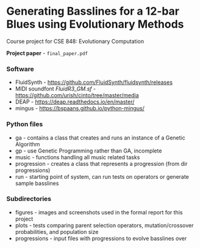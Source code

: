 # Generating Basslines for a 12-bar Blues using Evolutionary Methods
Course project for CSE 848: Evolutionary Computation

**Project paper** -  `final_paper.pdf`

### Software
* FluidSynth - https://github.com/FluidSynth/fluidsynth/releases
* MIDI soundfont *FluidR3_GM.sf* - https://github.com/urish/cinto/tree/master/media
* DEAP - https://deap.readthedocs.io/en/master/
* mingus - https://bspaans.github.io/python-mingus/

### Python files
* ga - contains a class that creates and runs an instance of a Genetic Algorithm
* gp - use Genetic Programming rather than GA, incomplete
* music - functions handling all music related tasks
* progression - creates a class that represents a progression (from dir progressions)
* run - starting point of system, can run tests on operators or generate sample basslines

### Subdirectories
* figures - images and screenshots used in the formal report for this project
* plots - tests comparing parent selection operators, mutation/crossover probabilities, and population size
* progressions - input files with progressions to evolve basslines over

